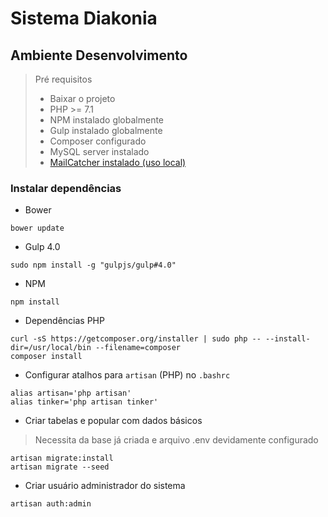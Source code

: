 # Sistema Diakonia


## Ambiente Desenvolvimento

> Pré requisitos
> - Baixar o projeto
> - PHP >= 7.1 
> - NPM instalado globalmente
> - Gulp instalado globalmente
> - Composer configurado
> - MySQL server instalado
> - [MailCatcher instalado (uso local)](docs/config/MailCatcher.md)

### Instalar dependências
- Bower
```
bower update
```

- Gulp 4.0
```
sudo npm install -g "gulpjs/gulp#4.0"
```

- NPM
```
npm install
```

- Dependências PHP
```
curl -sS https://getcomposer.org/installer | sudo php -- --install-dir=/usr/local/bin --filename=composer
composer install
```

- Configurar atalhos para `artisan` (PHP) no `.bashrc`
```
alias artisan='php artisan'
alias tinker='php artisan tinker'
```

- Criar tabelas e popular com dados básicos
> Necessita da base já criada e arquivo .env devidamente configurado
```
artisan migrate:install
artisan migrate --seed
```

- Criar usuário administrador do sistema
```
artisan auth:admin
```

